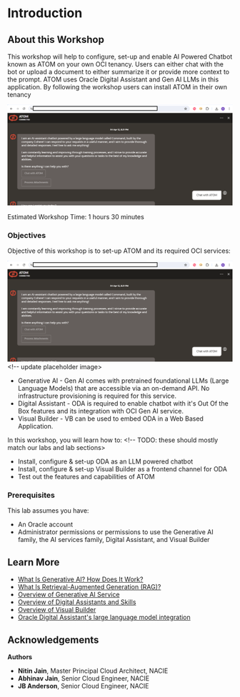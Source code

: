 # Introduction

## About this Workshop

This workshop will help to configure, set-up and enable AI Powered Chatbot known as ATOM on your own OCI tenancy.
Users can either chat with the bot or upload a document to either summarize it or provide more context to the prompt. ATOM uses Oracle Digital Assistant and Gen AI LLMs in this application. By following the workshop users can install ATOM in their own tenancy

![Active ODA Instance](images/atom.png)

Estimated Workshop Time: 1 hours 30 minutes

### Objectives

Objective of this workshop is to set-up ATOM and its required OCI services:

![Architecture Diagram](images/atom.png) <!-- update placeholder image>

* Generative AI - Gen AI comes with pretrained foundational LLMs (Large Language Models) that are accessible via an on-demand API. No infrastructure provisioning is required for this service.
* Digital Assistant - ODA is required to enable chatbot with it's Out Of the Box features and its integration with OCI Gen AI service.
* Visual Builder - VB can be used to embed ODA in a Web Based Application.

In this workshop, you will learn how to: <!-- TODO: these should mostly match our labs and lab sections>

* Install, configure & set-up ODA as an LLM powered chatbot
* Install, configure & set-up Visual Builder as a frontend channel for ODA
* Test out the features and capabilities of ATOM

### Prerequisites

This lab assumes you have:

* An Oracle account
* Administrator permissions or permissions to use the Generative AI family, the AI services family, Digital Assistant, and Visual Builder

## Learn More

* [What Is Generative AI? How Does It Work?](https://www.oracle.com/artificial-intelligence/generative-ai/what-is-generative-ai/)
* [What Is Retrieval-Augmented Generation (RAG)?](https://www.oracle.com/artificial-intelligence/generative-ai/retrieval-augmented-generation-rag/)
* [Overview of Generative AI Service](https://docs.oracle.com/en-us/iaas/Content/generative-ai/overview.htm)
* [Overview of Digital Assistants and Skills](https://docs.oracle.com/en-us/iaas/digital-assistant/doc/overview-digital-assistants-and-skills.html)
* [Overview of Visual Builder](https://docs.oracle.com/en-us/iaas/visual-builder/doc/oracle-visual-builder.html)
* [Oracle Digital Assistant's large language model integration](https://docs.oracle.com/en/cloud/paas/digital-assistant/use-chatbot/llm-blocks-skills.html)

## Acknowledgements

**Authors**

* **Nitin Jain**, Master Principal Cloud Architect, NACIE
* **Abhinav Jain**, Senior Cloud Engineer, NACIE
* **JB Anderson**, Senior Cloud Engineer, NACIE
